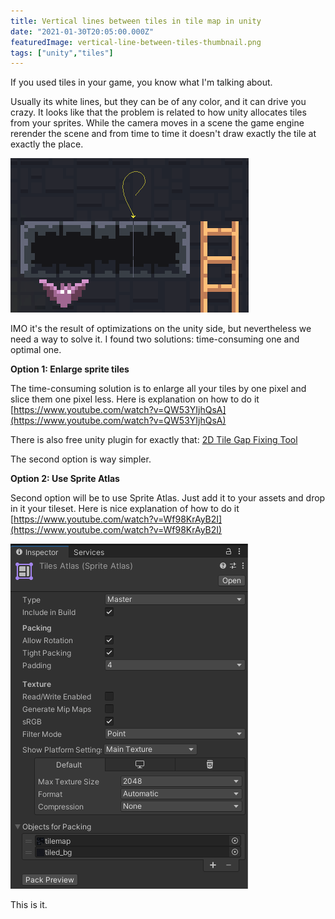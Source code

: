 ```yaml
---
title: Vertical lines between tiles in tile map in unity
date: "2021-01-30T20:05:00.000Z"
featuredImage: vertical-line-between-tiles-thumbnail.png
tags: ["unity","tiles"]
---
```


If you used tiles in your game, you know what I'm talking about.

Usually its white lines, but they can be of any color, and it can drive you crazy.
It looks like that the problem is related to how unity allocates tiles from your sprites.
While the camera moves in a scene the game engine rerender the scene and from time to time it doesn't draw exactly the tile at exactly the place.

![Vertical line between tiles](vertical-line-between-tiles.png)

IMO it's the result of optimizations on the unity side, but nevertheless we need a way to solve it.
I found two solutions: time-consuming one and optimal one.

**Option 1: Enlarge sprite tiles**

The time-consuming solution is to enlarge all your tiles by one pixel and slice them one pixel less.
Here is explanation on how to do it [https://www.youtube.com/watch?v=QW53YIjhQsA](https://www.youtube.com/watch?v=QW53YIjhQsA)

There is also free unity plugin for exactly that: [2D Tile Gap Fixing Tool](https://assetstore.unity.com/packages/2d/textures-materials/tiles/2d-tile-gap-fixing-tool-157060)

The second option is way simpler.

**Option 2: Use Sprite Atlas**

Second option will be to use Sprite Atlas. Just add it to your assets and drop in it your tileset.
Here is nice explanation of how to do it [https://www.youtube.com/watch?v=Wf98KrAyB2I](https://www.youtube.com/watch?v=Wf98KrAyB2I)

![Sprite Atlas](sprite-atlas.png)

This is it.
